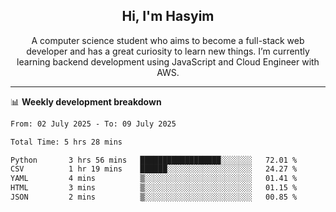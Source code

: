 <h2 align="center">Hi, I'm Hasyim</h2>

<p align="center">A computer science student who aims to become a full-stack web developer and has a great curiosity to learn new things. I’m currently learning backend development using JavaScript and Cloud Engineer with AWS.</p>

---

📊 **Weekly development breakdown**

<!--START_SECTION:waka-->

```txt
From: 02 July 2025 - To: 09 July 2025

Total Time: 5 hrs 28 mins

Python       3 hrs 56 mins   ██████████████████░░░░░░░   72.01 %
CSV          1 hr 19 mins    ██████░░░░░░░░░░░░░░░░░░░   24.27 %
YAML         4 mins          ▒░░░░░░░░░░░░░░░░░░░░░░░░   01.41 %
HTML         3 mins          ▒░░░░░░░░░░░░░░░░░░░░░░░░   01.15 %
JSON         2 mins          ▒░░░░░░░░░░░░░░░░░░░░░░░░   00.85 %
```

<!--END_SECTION:waka-->

<!-- - You can reach me on **hasyim11c@gmail.com** -->
